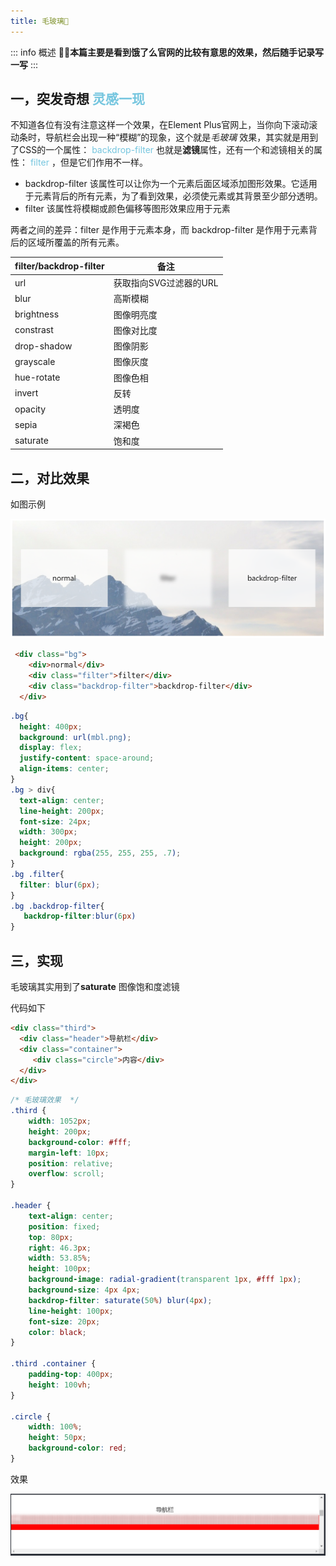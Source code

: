 ```yaml
---
title: 毛玻璃🎉
---
```


::: info 概述
🐱‍🏍**本篇主要是看到饿了么官网的比较有意思的效果，然后随手记录写一写**
:::

## 一，突发奇想<Badge type="info" style="color: #76c6df"> 灵感一现 </Badge>

不知道各位有没有注意这样一个效果，在Element Plus官网上，当你向下滚动滚动条时，导航栏会出现一种“模糊”的现象，这个就是*毛玻璃* 效果，其实就是用到了CSS的一个属性：<span style="color: #76c6df"> backdrop-filter </span> 也就是**滤镜**属性，还有一个和滤镜相关的属性：<span style="color: #76c6df"> filter </span>，但是它们作用不一样。
- backdrop-filter 该属性可以让你为一个元素后面区域添加图形效果。它适用于元素背后的所有元素，为了看到效果，必须使元素或其背景至少部分透明。
- filter 该属性将模糊或颜色偏移等图形效果应用于元素

两者之间的差异：filter 是作用于元素本身，而 backdrop-filter 是作用于元素背后的区域所覆盖的所有元素。

|filter/backdrop-filter|备注|
|----------------------|----|
|url                   |获取指向SVG过滤器的URL|       
|blur                  |高斯模糊|
|brightness            |图像明亮度|
|constrast             |图像对比度|       
|drop-shadow           |图像阴影|
|grayscale             |图像灰度|
|hue-rotate            |图像色相|
|invert                |反转|
|opacity               |透明度|
|sepia                 |深褐色|
|saturate              |饱和度|

## 二，对比效果

如图示例
<!-- <img :src="$withBase('/imgs/mbl/mbl.png')" alt="毛玻璃"> -->
![毛玻璃](/imgs/mbl/mbl.png)

```html
 <div class="bg">
    <div>normal</div>
    <div class="filter">filter</div>
    <div class="backdrop-filter">backdrop-filter</div>
  </div>
```
```css
.bg{
  height: 400px;
  background: url(mbl.png);
  display: flex;
  justify-content: space-around;
  align-items: center;
}
.bg > div{
  text-align: center;
  line-height: 200px;
  font-size: 24px;
  width: 300px;
  height: 200px;
  background: rgba(255, 255, 255, .7);
}
.bg .filter{
  filter: blur(6px);
}
.bg .backdrop-filter{
   backdrop-filter:blur(6px)
}
```

## 三，实现

毛玻璃其实用到了**saturate** 图像饱和度滤镜 

<!-- <img :src="$withBase('/imgs/mbl/xgt.png')" alt="效果图"> -->
代码如下

```html
<div class="third">
  <div class="header">导航栏</div>
  <div class="container">
     <div class="circle">内容</div>
  </div>
</div>
```
```css
/* 毛玻璃效果  */
.third {
    width: 1052px;
    height: 200px;
    background-color: #fff;
    margin-left: 10px;
    position: relative;
    overflow: scroll;
}

.header {
    text-align: center;
    position: fixed;
    top: 80px;
    right: 46.3px;
    width: 53.85%;
    height: 100px;
    background-image: radial-gradient(transparent 1px, #fff 1px);
    background-size: 4px 4px;
    backdrop-filter: saturate(50%) blur(4px);
    line-height: 100px;
    font-size: 20px;
    color: black;
}

.third .container {
    padding-top: 400px;
    height: 100vh;
}

.circle {
    width: 100%;
    height: 50px;
    background-color: red;
}
```
效果

![效果图](/imgs/mbl/xgt.png)
